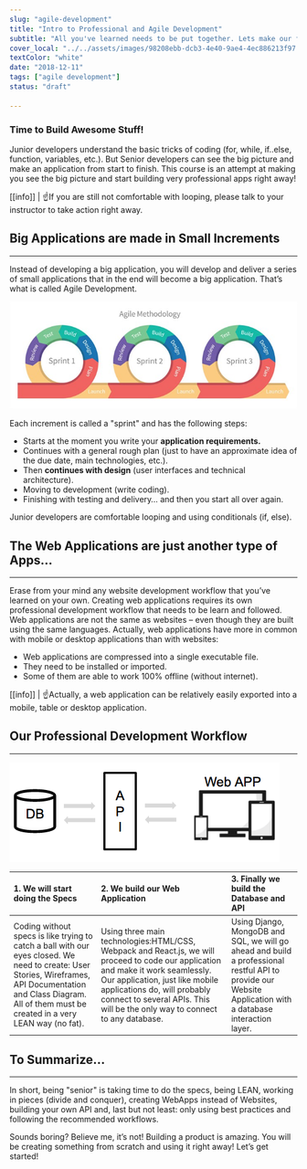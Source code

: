 ```yaml
---
slug: "agile-development"
title: "Intro to Professional and Agile Development"
subtitle: "All you've learned needs to be put together. Lets make our first entire professional application using the Agile Development method!"
cover_local: "../../assets/images/98208ebb-dcb3-4e40-9ae4-4ec886213f97.jpeg"
textColor: "white"
date: "2018-12-11"
tags: ["agile development"]
status: "draft"

---
```


### Time to Build Awesome Stuff!

Junior developers understand the basic tricks of coding (for, while, if..else, function, variables, etc.).  But Senior developers can see the big picture and make an application from start to finish.  This course is an attempt at making you see the big picture and start building very professional apps right away!

[[info]]
| :point_up:If you are still not comfortable with looping, please talk to your instructor to take action right away.

## Big Applications are made in Small Increments
***

Instead of developing a big application, you will develop and deliver a series of small applications that in the end will become a big application.  That’s what is called Agile Development.

![agile development](../../assets/images/7f627fe6-aa37-4450-bbff-dc4ea0ce8309.jpeg)

Each increment is called a "sprint" and has the following steps:

+ Starts at the moment you write your **application requirements.**
+ Continues with a general rough plan (just to have an approximate idea of the due date, main technologies, etc.).
+ Then **continues with design** (user interfaces and technical architecture).
+ Moving to development (write coding).
+ Finishing with testing and delivery… and then you start all over again.

Junior developers are comfortable looping and using conditionals (if, else).


## The Web Applications are just another type of Apps…
***

Erase from your mind any website development workflow that you’ve learned on your own.   Creating web applications requires its own professional development workflow that needs to be learn and followed.  Web applications are not the same as websites – even though they are built using the same languages.  Actually, web applications have more in common with mobile or desktop applications than with websites:

+ Web applications are compressed into a single executable file.
+ They need to be installed or imported.
+ Some of them are able to work 100% offline (without internet).


[[info]]
| :point_up:Actually, a web application can be relatively easily exported into a mobile, table or desktop application.

## Our Professional Development Workflow
***

![agile development](../../assets/images/2b3ed62a-070f-4e7f-9572-34628ffb40d9.png)

|1. We will start doing the Specs     |2. We build our Web Application       |3. Finally we build the Database and API     |
|:------------------|:--------------|:-----------------|
|Coding without specs is like trying to catch a ball with our eyes closed.  We need to create: User Stories, Wireframes, API Documentation and Class Diagram. All of them must be created in a very LEAN way (no fat).     |Using three main technologies:HTML/CSS, Webpack and React.js, we will proceed to code our application and make it work seamlessly.  Our application, just like mobile applications do, will probably connect to several APIs.  This will be the only way to connect to any database.       |Using Django, MongoDB and SQL, we will go ahead and build a professional restful API to provide our Website Application with a database interaction layer.         |     

## To Summarize…
***

In short, being "senior" is taking time to do the specs, being LEAN, working in pieces (divide and conquer), creating WebApps instead of Websites, building your own API and, last but not least: only using best practices and following the recommended workflows.

Sounds boring?  Believe me, it’s not!  Building a product is amazing.  You will be creating something from scratch and using it right away!  Let’s get started!


